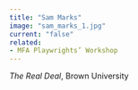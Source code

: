 ```yaml
---
title: "Sam Marks"
image: "sam_marks_1.jpg"
current: "false"
related:
- MFA Playwrights’ Workshop
---
```


*The Real Deal*, Brown University
